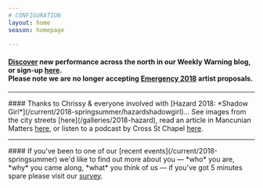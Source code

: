 ```yaml
---
# CONFIGURATION
layout: home
season: homepage

---
```

#### <a href="http://wordofwarning.posthaven.com" target="_blank">Discover</a> new performance across the north in our Weekly Warning blog, or sign-up [here](http://eepurl.com/i_Odb).<br>Please note we are no longer accepting [Emergency 2018](/hab/emergency) artist proposals.            
<hr>               
#### Thanks to Chrissy & everyone involved with [Hazard 2018: *Shadow Girl*](/current/2018-springsummer/hazardshadowgirl)… See images from the city streets [here](/galleries/2018-hazard), read an article in Mancunian Matters <a href="http://www.mancunianmatters.co.uk/content/100877589-its-bird-its-plane-its-shadow-girl-manchesters-very-own-superhero-makes-presence" target="_blank">here</a>, or listen to a podcast by Cross St Chapel <a href="http://soundcloud.com/crossstchapel/cross-street-podcast-shadowgirl-17-aug-2018" target="_blank">here</a>.          
<hr>               
#### If you've been to one of our [recent events](/current/2018-springsummer) we'd like to find out more about you — *who* you are, *why* you came along, *what* you think of us — if you've got 5 minutes spare please visit our <a href="http://research.audiencesurveys.org/s.asp?k=152950990710" target="_blank">survey</a>.
